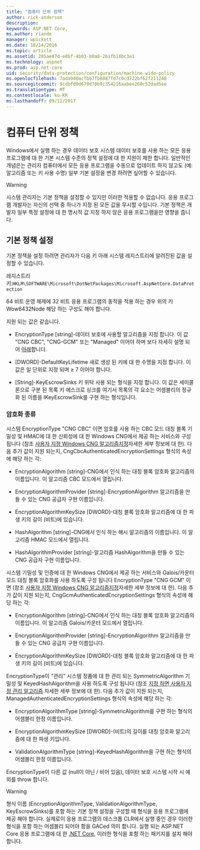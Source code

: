 ```yaml
---
title: "컴퓨터 단위 정책"
author: rick-anderson
description: 
keywords: ASP.NET Core,
ms.author: riande
manager: wpickett
ms.date: 10/14/2016
ms.topic: article
ms.assetid: 285ae47d-e0bf-4b03-b0a8-2b1fb18bc3a1
ms.technology: aspnet
ms.prod: asp.net-core
uid: security/data-protection/configuration/machine-wide-policy
ms.openlocfilehash: 7ada940acfbb7fb0887fd7c0cd722bf62f211248
ms.sourcegitcommit: 9cdbfd0d670d70b9c354216aabee260c52dad5ee
ms.translationtype: MT
ms.contentlocale: ko-KR
ms.lasthandoff: 09/12/2017
---
```

# <a name="machine-wide-policy"></a>컴퓨터 단위 정책

<a name=data-protection-configuration-machinewidepolicy></a>

Windows에서 실행 하는 경우 데이터 보호 시스템 데이터 보호를 사용 하는 모든 응용 프로그램에 대 한 기본 시스템 수준의 정책 설정에 대 한 지원이 제한 합니다. 일반적인 개념은는 관리자 컴퓨터에서 모든 응용 프로그램을 수동으로 업데이트 하지 않고도 (예: 알고리즘 또는 키 사용 수명) 일부 기본 설정을 변경 하려면 싶어할 수 있습니다.

>[!WARNING]
> 시스템 관리자는 기본 정책을 설정할 수 있지만 이러한 적용할 수 없습니다. 응용 프로그램 개발자는 자신의 선택 중 하나가 지정 된 모든 값을 무시할 수입니다. 기본 정책은 개발자 일부 특정 설정에 대 한 명시적 값 지정 하지 않은 응용 프로그램을만 영향을 줍니다.

## <a name="setting-default-policy"></a>기본 정책 설정

기본 정책을 설정 하려면 관리자가 다음 키 아래 시스템 레지스트리에 알려진된 값을 설정할 수 있습니다.

레지스트리 키:`HKLM\SOFTWARE\Microsoft\DotNetPackages\Microsoft.AspNetCore.DataProtection`

64 비트 운영 체제에 32 비트 응용 프로그램의 동작을 적용 하는 경우 위의 키 Wow6432Node 해당 하는 구성도 해야 합니다.

지원 되는 값은 같습니다.

* EncryptionType [string]-데이터 보호에 사용할 알고리즘을 지정 합니다. 이 값 "CNG CBC", "CNG-GCM" 또는 "Managed" 이어야 하며 보다 자세히 설명 되어 [아래](#data-protection-encryption-types)합니다.

* [DWORD]-DefaultKeyLifetime 새로 생성 된 키에 대 한 수명을 지정 합니다. 이 값은 일 단위로 지정 되며 ≥ 7 이어야 합니다.

* [String]-KeyEscrowSinks 키 위탁 사용 되는 형식을 지정 합니다. 이 값은 세미콜론으로 구분 된 목록 키 에스크로 싱크를 여기서 목록의 각 요소는 어셈블리의 정규화 된 이름을 IKeyEscrowSink를 구현 하는 형식입니다.

<a name=data-protection-encryption-types></a>

### <a name="encryption-types"></a>암호화 종류

시스템 EncryptionType "CNG CBC" 이면 암호를 사용 하는 CBC 모드 대칭 블록 기밀성 및 HMAC에 대 한 신뢰성에 대 한 Windows CNG에서 제공 하는 서비스와 구성 됩니다 (참조 [사용자 지정 Windows CNG 알고리즘지정](overview.md#data-protection-changing-algorithms-cng)자세한 세부 정보에 대 한). 다음 추가 값이 지원 되는지, CngCbcAuthenticatedEncryptionSettings 형식의 속성에 해당 하는 각:

* EncryptionAlgorithm [string]-CNG에서 인식 하는 대칭 블록 암호화 알고리즘의 이름입니다. 이 알고리즘 CBC 모드에서 열립니다.

* EncryptionAlgorithmProvider [string]-EncryptionAlgorithm 알고리즘을 만들 수 있는 CNG 공급자 구현 이름입니다.

* EncryptionAlgorithmKeySize [DWORD]-대칭 블록 암호화 알고리즘에 대 한 파생 키의 길이 (비트)에 있습니다.

* HashAlgorithm [string]-CNG에서 인식 하는 해시 알고리즘의 이름입니다. 이 알고리즘 HMAC 모드에서 열립니다.

* HashAlgorithmProvider [string]-알고리즘 HashAlgorithm을 만들 수 있는 CNG 공급자 구현 이름입니다.

시스템 기밀성 및 인증에 대 한 Windows CNG에서 제공 하는 서비스와 Galois/카운터 모드 대칭 블록 암호화를 사용 하도록 구성 됩니다 EncryptionType "CNG GCM" 이면 (참조 [사용자 지정 Windows CNG 알고리즘지정](overview.md#data-protection-changing-algorithms-cng)자세한 세부 정보에 대 한). 다음 추가 값이 지원 되는지, CngGcmAuthenticatedEncryptionSettings 형식의 속성에 해당 하는 각:

* EncryptionAlgorithm [string]-CNG에서 인식 하는 대칭 블록 암호화 알고리즘의 이름입니다. 이 알고리즘 Galois/카운터 모드에서 열립니다.

* EncryptionAlgorithmProvider [string]-EncryptionAlgorithm 알고리즘을 만들 수 있는 CNG 공급자 구현 이름입니다.

* EncryptionAlgorithmKeySize [DWORD]-대칭 블록 암호화 알고리즘에 대 한 파생 키의 길이 (비트)에 있습니다.

EncryptionType이 "관리" 시스템 정품에 대 한 관리 되는 SymmetricAlgorithm 기밀성 및 KeyedHashAlgorithm을 사용 하도록 구성 됩니다 (참조 [지정 하면 사용자 지정 관리 알고리즘](overview.md#data-protection-changing-algorithms-custom-managed) 자세한 세부 정보에 대 한). 다음 추가 값이 지원 되는지, ManagedAuthenticatedEncryptionSettings 형식의 속성에 해당 하는 각:

* EncryptionAlgorithmType [string]-SymmetricAlgorithm를 구현 하는 형식의 어셈블리 한정 이름입니다.

* EncryptionAlgorithmKeySize [DWORD]-(비트)의 길이를 대칭 암호화 알고리즘에 대 한 파생 키입니다.

* ValidationAlgorithmType [string]-KeyedHashAlgorithm을 구현 하는 형식의 어셈블리 한정 이름입니다.

EncryptionType이 다른 값 (null이 아닌 / 비어 있음), 데이터 보호 시스템 시작 시 예외를 throw 합니다.

>[!WARNING]
> 형식 이름 (EncryptionAlgorithmType, ValidationAlgorithmType, KeyEscrowSinks)를 포함 하는 기본 정책 설정을 구성할 때 형식을 응용 프로그램에 제공 해야 합니다. 실제로이 응용 프로그램의 데스크톱 CLR에서 실행 중인 경우 이러한 형식을 포함 하는 어셈블리 되어야 함을 GACed 의미 합니다. 실행 되는 ASP.NET Core 응용 프로그램에 대 한 [.NET Core](https://www.microsoft.com/net/core), 이러한 형식을 포함 하는 패키지를 설치 해야 합니다.
